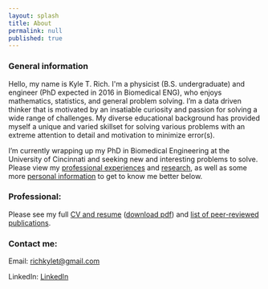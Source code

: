 ```yaml
---
layout: splash
title: About
permalink: null
published: true
---
```

### General information

Hello, my name is Kyle T. Rich. I'm a physicist (B.S. undergraduate) and engineer (PhD expected in 2016 in Biomedical ENG), who enjoys mathematics, statistics, and general problem solving.  I’m a data driven thinker that is motivated by an insatiable curiosity and passion for solving a wide range of challenges. My diverse educational background has provided myself a unique and varied skillset for solving various problems with an extreme attention to detail and motivation to minimize error(s).    

I’m currently wrapping up my PhD in Biomedical Engineering at the University of Cincinnati and seeking new and interesting problems to solve. 
Please view my [professional experiences](/Resume%20and%20CV) and [research](/research), as well as some more [personal information](/personal) to get to know me better below. 

### Professional:
Please see my full [CV and resume](/CV)  ([download pdf](/docs/KTRich_resume2016.pdf)) and 
[list of peer-reviewed publications](https://scholar.google.com/citations?hl=en&user=yQ-Tm_oAAAAJ).

### Contact me:
Email: [richkylet@gmail.com](mailto:richkylet@gmail.com)

LinkedIn: [LinkedIn](https://www.linkedin.com/in/kyletrich)




